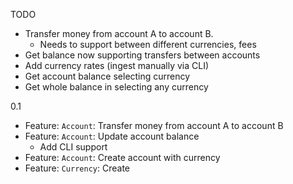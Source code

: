 
TODO
  - Transfer money from account A to account B.
    - Needs to support between different currencies, fees
  - Get balance now supporting transfers between accounts
  - Add currency rates (ingest manually via CLI)
  - Get account balance selecting currency
  - Get whole balance in selecting any currency

0.1
  - Feature: `Account`: Transfer money from account A to account B
  - Feature: `Account`: Update account balance
    - Add CLI support
  - Feature: `Account`: Create account with currency
  - Feature: `Currency`: Create

